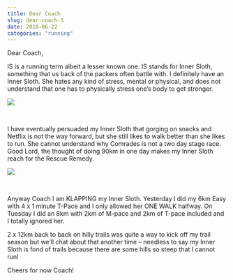 ```yaml
---
title: Dear Coach
slug: dear-coach-3
date: 2018-06-22
categories: "running"
---
```


<p class="p1"><span class="s1">Dear Coach,</span></p>
<p class="p1"><span class="s1">IS is a running term albeit a lesser known one. IS stands for Inner Sloth, something that us back of the packers often battle with. I definitely have an Inner Sloth. She hates any kind of stress, mental or physical, and does not understand that one has to physically stress one’s body to get stronger.</span></p>
<p><img src="http://res.cloudinary.com/dy6grlu8z/image/upload/v1558841588/byahuneaj7pcpbawfdd1.jpg"/></p>
<p> </p>
<p class="p1"><span class="s1">I have eventually persuaded my Inner Sloth that gorging on snacks and Netflix is not the way forward, but she still likes to walk better than she likes to run. She cannot understand why Comrades is not a two day stage race. Good Lord, the thought of doing 90km in one day makes my Inner Sloth reach for the Rescue Remedy.</span></p>
<p><img src="http://res.cloudinary.com/dy6grlu8z/image/upload/v1558841588/yf8jrsd7t1uijrdkj3ie.jpg"/></p>
<p> </p>
<p class="p1"><span class="s1">Anyway Coach I am KLAPPING my Inner Sloth. Yesterday I did my 6km Easy with 4 x 1 minute T-Pace and I only allowed her ONE WALK halfway. On Tuesday I did an 8km with 2km of M-pace and 2km of T-pace included and I totally ignored her. </span></p>
<p class="p1"><span class="s1">2 x 12km back to back on hilly trails was quite a way to kick off my trail season but we’ll chat about that another time – needless to say my Inner Sloth is fond of trails because there are some hills so steep that I cannot run!</span></p>
<p class="p1"><span class="s1">Cheers for now Coach!</span></p>







